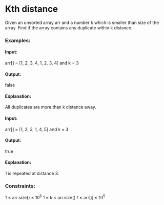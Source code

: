 # Kth distance
Given an unsorted array arr and a number k which is smaller than size of the array. Find if the array contains any duplicate within k distance.

### Examples:
#### Input:
arr[] = [1, 2, 3, 4, 1, 2, 3, 4] and k = 3
#### Output:
false
#### Explanation:
All duplicates are more than k distance away.

#### Input:
arr[] = [1, 2, 3, 1, 4, 5] and k = 3
#### Output:
true
#### Explanation:
1 is repeated at distance 3.

### Constraints:
1 ≤ arr.size() ≤ $`10^6`$
1 ≤ k < arr.size()
1 ≤ arr[i] ≤ $`10^5`$



